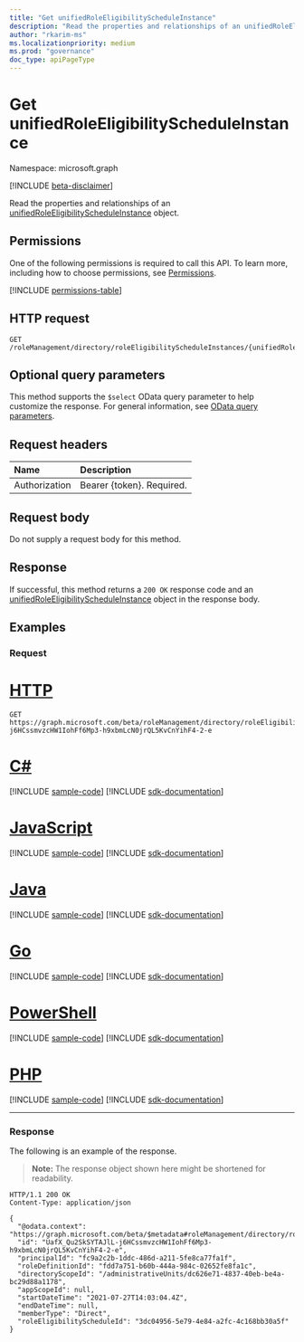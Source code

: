 ```yaml
---
title: "Get unifiedRoleEligibilityScheduleInstance"
description: "Read the properties and relationships of an unifiedRoleEligibilityScheduleInstance object."
author: "rkarim-ms"
ms.localizationpriority: medium
ms.prod: "governance"
doc_type: apiPageType
---
```


# Get unifiedRoleEligibilityScheduleInstance
Namespace: microsoft.graph

[!INCLUDE [beta-disclaimer](../../includes/beta-disclaimer.md)]

Read the properties and relationships of an [unifiedRoleEligibilityScheduleInstance](../resources/unifiedroleeligibilityscheduleinstance.md) object.

## Permissions
One of the following permissions is required to call this API. To learn more, including how to choose permissions, see [Permissions](/graph/permissions-reference).

<!-- { "blockType": "permissions", "name": "unifiedroleeligibilityscheduleinstance_get" } -->
[!INCLUDE [permissions-table](../includes/permissions/unifiedroleeligibilityscheduleinstance-get-permissions.md)]

## HTTP request

<!-- {
  "blockType": "ignored"
}
-->
``` http
GET /roleManagement/directory/roleEligibilityScheduleInstances/{unifiedRoleEligibilityScheduleInstancesId}
```

## Optional query parameters
This method supports the `$select` OData query parameter to help customize the response. For general information, see [OData query parameters](/graph/query-parameters).

## Request headers
|Name|Description|
|:---|:---|
|Authorization|Bearer {token}. Required.|

## Request body
Do not supply a request body for this method.

## Response

If successful, this method returns a `200 OK` response code and an [unifiedRoleEligibilityScheduleInstance](../resources/unifiedroleeligibilityscheduleinstance.md) object in the response body.

## Examples

### Request

# [HTTP](#tab/http)
<!-- {
  "blockType": "request",
  "name": "get_unifiedroleeligibilityscheduleinstance",
  "sampleKeys": ["UafX_Qu2SkSYTAJlL-j6HCssmvzcHW1IohFf6Mp3-h9xbmLcN0jrQL5KvCnYihF4-2-e"]
}
-->
``` http
GET https://graph.microsoft.com/beta/roleManagement/directory/roleEligibilityScheduleInstances/UafX_Qu2SkSYTAJlL-j6HCssmvzcHW1IohFf6Mp3-h9xbmLcN0jrQL5KvCnYihF4-2-e
```

# [C#](#tab/csharp)
[!INCLUDE [sample-code](../includes/snippets/csharp/get-unifiedroleeligibilityscheduleinstance-csharp-snippets.md)]
[!INCLUDE [sdk-documentation](../includes/snippets/snippets-sdk-documentation-link.md)]

# [JavaScript](#tab/javascript)
[!INCLUDE [sample-code](../includes/snippets/javascript/get-unifiedroleeligibilityscheduleinstance-javascript-snippets.md)]
[!INCLUDE [sdk-documentation](../includes/snippets/snippets-sdk-documentation-link.md)]

# [Java](#tab/java)
[!INCLUDE [sample-code](../includes/snippets/java/get-unifiedroleeligibilityscheduleinstance-java-snippets.md)]
[!INCLUDE [sdk-documentation](../includes/snippets/snippets-sdk-documentation-link.md)]

# [Go](#tab/go)
[!INCLUDE [sample-code](../includes/snippets/go/get-unifiedroleeligibilityscheduleinstance-go-snippets.md)]
[!INCLUDE [sdk-documentation](../includes/snippets/snippets-sdk-documentation-link.md)]

# [PowerShell](#tab/powershell)
[!INCLUDE [sample-code](../includes/snippets/powershell/get-unifiedroleeligibilityscheduleinstance-powershell-snippets.md)]
[!INCLUDE [sdk-documentation](../includes/snippets/snippets-sdk-documentation-link.md)]

# [PHP](#tab/php)
[!INCLUDE [sample-code](../includes/snippets/php/get-unifiedroleeligibilityscheduleinstance-php-snippets.md)]
[!INCLUDE [sdk-documentation](../includes/snippets/snippets-sdk-documentation-link.md)]

---



### Response

The following is an example of the response.
>**Note:** The response object shown here might be shortened for readability.
<!-- {
  "blockType": "response",
  "truncated": true,
  "@odata.type": "microsoft.graph.unifiedRoleEligibilityScheduleInstance"
}
-->
``` http
HTTP/1.1 200 OK
Content-Type: application/json

{
  "@odata.context": "https://graph.microsoft.com/beta/$metadata#roleManagement/directory/roleEligibilityScheduleInstances/$entity",
  "id": "UafX_Qu2SkSYTAJlL-j6HCssmvzcHW1IohFf6Mp3-h9xbmLcN0jrQL5KvCnYihF4-2-e",
  "principalId": "fc9a2c2b-1ddc-486d-a211-5fe8ca77fa1f",
  "roleDefinitionId": "fdd7a751-b60b-444a-984c-02652fe8fa1c",
  "directoryScopeId": "/administrativeUnits/dc626e71-4837-40eb-be4a-bc29d88a1178",
  "appScopeId": null,
  "startDateTime": "2021-07-27T14:03:04.4Z",
  "endDateTime": null,
  "memberType": "Direct",
  "roleEligibilityScheduleId": "3dc04956-5e79-4e84-a2fc-4c168bb30a5f"
}
```

